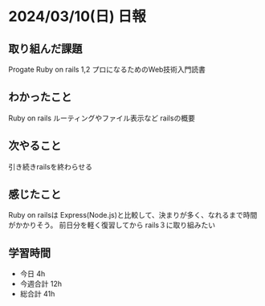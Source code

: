 # 2024/03/10(日) 日報

## 取り組んだ課題
Progate Ruby on rails 1,2
プロになるためのWeb技術入門読書

## わかったこと
Ruby on rails ルーティングやファイル表示など railsの概要

## 次やること
引き続きrailsを終わらせる

## 感じたこと
Ruby on railsは Express(Node.js)と比較して、決まりが多く、なれるまで時間がかかりそう。
前日分を軽く復習してから rails３に取り組みたい

## 学習時間
- 今日 4h
- 今週合計 12h
- 総合計 41h